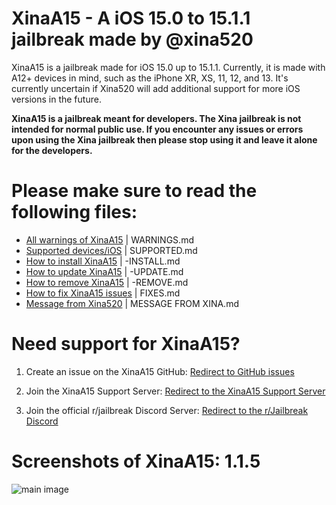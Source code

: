 # XinaA15 - A iOS 15.0 to 15.1.1 jailbreak made by @xina520
XinaA15 is a jailbreak made for iOS 15.0 up to 15.1.1. Currently, it is made with A12+ devices in mind, such as the iPhone XR, XS, 11, 12, and 13.
It's currently uncertain if Xina520 will add additional support for more iOS versions in the future.

**XinaA15 is a jailbreak meant for developers. The Xina jailbreak is not intended for normal public use. If you encounter any issues or errors upon using the Xina jailbreak then please stop using it and leave it alone for the developers.**

# Please make sure to read the following files:
- [All warnings of XinaA15](https://github.com/NotDarkn/XinaA15/blob/main/WARNINGS.md) | WARNINGS.md
- [Supported devices/iOS](https://github.com/NotDarkn/XinaA15/blob/main/SUPPORTED.md) | SUPPORTED.md
- [How to install XinaA15](https://github.com/NotDarkn/XinaA15/blob/main/-INSTALL.md) | -INSTALL.md
- [How to update XinaA15](https://github.com/NotDarkn/XinaA15/blob/main/-UPDATE.md) | -UPDATE.md
- [How to remove XinaA15](https://github.com/NotDarkn/XinaA15/blob/main/-REMOVE.md) | -REMOVE.md
- [How to fix XinaA15 issues](https://github.com/NotDarkn/XinaA15/blob/main/FIXES.md) | FIXES.md
- [Message from Xina520](https://github.com/NotDarkn/XinaA15/blob/main/MESSAGE%20FROM%20XINA.md) | MESSAGE FROM XINA.md

# Need support for XinaA15?
1. Create an issue on the XinaA15 GitHub:
[Redirect to GitHub issues](https://github.com/jacksight/xina520_official_jailbreak/issues)

2. Join the XinaA15 Support Server:
[Redirect to the XinaA15 Support Server](https://discord.gg/G36MhwWAd3)

3. Join the official r/jailbreak Discord Server:
[Redirect to the r/Jailbreak Discord](https://discord.gg/jb)

# Screenshots of XinaA15: 1.1.5
![main image](https://user-images.githubusercontent.com/73033672/210475537-3a273746-3f0d-46ef-a8ac-a6f4fe200062.PNG)
